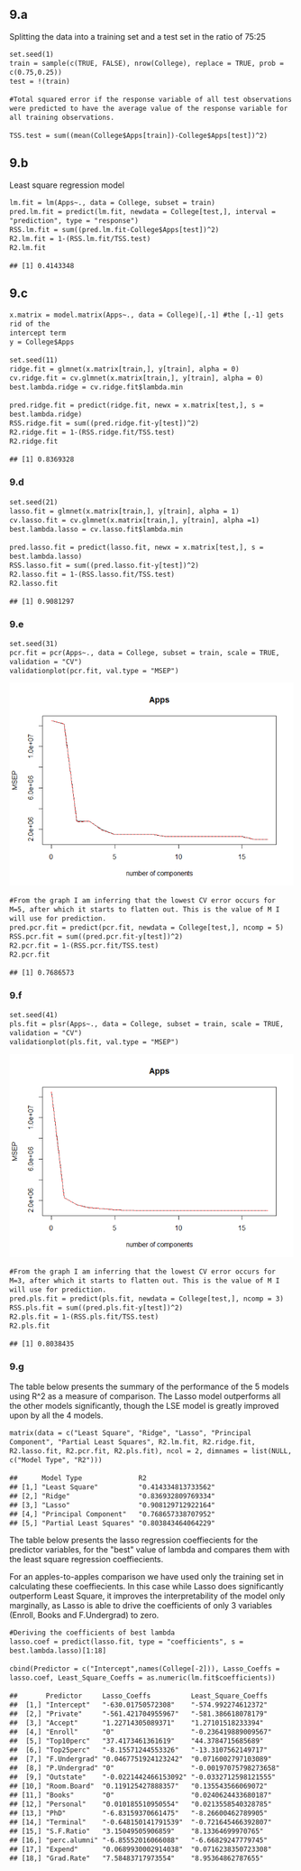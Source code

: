 9.a
---

Splitting the data into a training set and a test set in the ratio of
75:25

    set.seed(1)
    train = sample(c(TRUE, FALSE), nrow(College), replace = TRUE, prob = c(0.75,0.25))
    test = !(train)

    #Total squared error if the response variable of all test observations were predicted to have the average value of the response variable for all training observations.

    TSS.test = sum((mean(College$Apps[train])-College$Apps[test])^2)

9.b
---

Least square regression model

    lm.fit = lm(Apps~., data = College, subset = train)
    pred.lm.fit = predict(lm.fit, newdata = College[test,], interval = "prediction", type = "response")
    RSS.lm.fit = sum((pred.lm.fit-College$Apps[test])^2)
    R2.lm.fit = 1-(RSS.lm.fit/TSS.test)
    R2.lm.fit

    ## [1] 0.4143348

9.c
---

    x.matrix = model.matrix(Apps~., data = College)[,-1] #the [,-1] gets rid of the                                                          intercept term
    y = College$Apps

    set.seed(11)
    ridge.fit = glmnet(x.matrix[train,], y[train], alpha = 0)
    cv.ridge.fit = cv.glmnet(x.matrix[train,], y[train], alpha = 0)
    best.lambda.ridge = cv.ridge.fit$lambda.min

    pred.ridge.fit = predict(ridge.fit, newx = x.matrix[test,], s = best.lambda.ridge)
    RSS.ridge.fit = sum((pred.ridge.fit-y[test])^2)
    R2.ridge.fit = 1-(RSS.ridge.fit/TSS.test)
    R2.ridge.fit

    ## [1] 0.8369328

### 9.d

    set.seed(21)
    lasso.fit = glmnet(x.matrix[train,], y[train], alpha = 1)
    cv.lasso.fit = cv.glmnet(x.matrix[train,], y[train], alpha =1)
    best.lambda.lasso = cv.lasso.fit$lambda.min

    pred.lasso.fit = predict(lasso.fit, newx = x.matrix[test,], s = best.lambda.lasso)
    RSS.lasso.fit = sum((pred.lasso.fit-y[test])^2)
    R2.lasso.fit = 1-(RSS.lasso.fit/TSS.test)
    R2.lasso.fit

    ## [1] 0.9081297

### 9.e

    set.seed(31)
    pcr.fit = pcr(Apps~., data = College, subset = train, scale = TRUE, validation = "CV")
    validationplot(pcr.fit, val.type = "MSEP")

![](Q9-Solution_files/figure-markdown_strict/9-e-1.png)

    #From the graph I am inferring that the lowest CV error occurs for M=5, after which it starts to flatten out. This is the value of M I will use for prediction.
    pred.pcr.fit = predict(pcr.fit, newdata = College[test,], ncomp = 5)
    RSS.pcr.fit = sum((pred.pcr.fit-y[test])^2)
    R2.pcr.fit = 1-(RSS.pcr.fit/TSS.test)
    R2.pcr.fit

    ## [1] 0.7686573

### 9.f

    set.seed(41)
    pls.fit = plsr(Apps~., data = College, subset = train, scale = TRUE, validation = "CV")
    validationplot(pls.fit, val.type = "MSEP")

![](Q9-Solution_files/figure-markdown_strict/9-f-1.png)

    #From the graph I am inferring that the lowest CV error occurs for M=3, after which it starts to flatten out. This is the value of M I will use for prediction.
    pred.pls.fit = predict(pls.fit, newdata = College[test,], ncomp = 3)
    RSS.pls.fit = sum((pred.pls.fit-y[test])^2)
    R2.pls.fit = 1-(RSS.pls.fit/TSS.test)
    R2.pls.fit

    ## [1] 0.8038435

### 9.g

The table below presents the summary of the performance of the 5 models
using R^2 as a measure of comparison. The Lasso model outperforms all
the other models significantly, though the LSE model is greatly improved
upon by all the 4 models.

    matrix(data = c("Least Square", "Ridge", "Lasso", "Principal Component", "Partial Least Squares", R2.lm.fit, R2.ridge.fit, R2.lasso.fit, R2.pcr.fit, R2.pls.fit), ncol = 2, dimnames = list(NULL, c("Model Type", "R2")))

    ##      Model Type              R2                 
    ## [1,] "Least Square"          "0.414334813733562"
    ## [2,] "Ridge"                 "0.836932809769334"
    ## [3,] "Lasso"                 "0.908129712922164"
    ## [4,] "Principal Component"   "0.768657338707952"
    ## [5,] "Partial Least Squares" "0.803843464064229"

The table below presents the lasso regression coeffiecients for the
predictor variables, for the "best" value of lambda and compares them
with the least square regression coeffiecients.

For an apples-to-apples comparison we have used only the training set in
calculating these coeffiecients. In this case while Lasso does
significantly outperform Least Square, it improves the interpretability
of the model only marginally, as Lasso is able to drive the coefficients
of only 3 variables (Enroll, Books and F.Undergrad) to zero.

    #Deriving the coefficients of best lambda
    lasso.coef = predict(lasso.fit, type = "coefficients", s = best.lambda.lasso)[1:18]

    cbind(Predictor = c("Intercept",names(College[-2])), Lasso_Coeffs = lasso.coef, Least_Square_Coeffs = as.numeric(lm.fit$coefficients))

    ##       Predictor     Lasso_Coeffs          Least_Square_Coeffs   
    ##  [1,] "Intercept"   "-630.01750572308"    "-574.992274612372"   
    ##  [2,] "Private"     "-561.421704955967"   "-581.386618078179"   
    ##  [3,] "Accept"      "1.22714305089371"    "1.27101518233394"    
    ##  [4,] "Enroll"      "0"                   "-0.236419889009567"  
    ##  [5,] "Top10perc"   "37.4173461361619"    "44.3784715685689"    
    ##  [6,] "Top25perc"   "-8.15571244553326"   "-13.3107562149717"   
    ##  [7,] "F.Undergrad" "0.0467751924123242"  "0.0716002797103089"  
    ##  [8,] "P.Undergrad" "0"                   "-0.00197075798273658"
    ##  [9,] "Outstate"    "-0.0221442466153092" "-0.0332712598121555" 
    ## [10,] "Room.Board"  "0.119125427888357"   "0.135543566069072"   
    ## [11,] "Books"       "0"                   "0.0240624433680187"  
    ## [12,] "Personal"    "0.010185510950554"   "0.0213558540328785"  
    ## [13,] "PhD"         "-6.83159370661475"   "-8.26600462789905"   
    ## [14,] "Terminal"    "-0.648150141791539"  "-0.721645466392807"  
    ## [15,] "S.F.Ratio"   "3.15049505906859"    "8.13364699970765"    
    ## [16,] "perc.alumni" "-6.85552016066088"   "-6.66829247779745"   
    ## [17,] "Expend"      "0.0689930002914038"  "0.0716238350723308"  
    ## [18,] "Grad.Rate"   "7.58483717973554"    "8.95364862787655"
